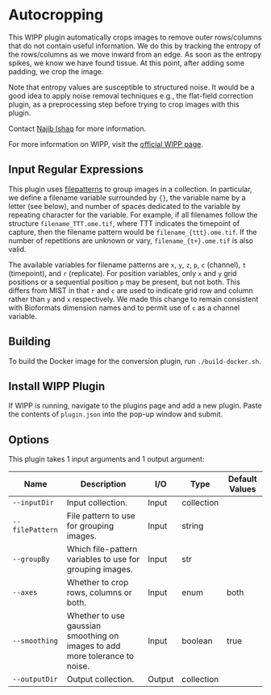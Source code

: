 # Autocropping

This WIPP plugin automatically crops images to remove outer rows/columns that do not contain useful information.
We do this by tracking the entropy of the rows/columns as we move inward from an edge.
As soon as the entropy spikes, we know we have found tissue.
At this point, after adding some padding, we crop the image.

Note that entropy values are susceptible to structured noise.
It would be a good idea to apply noise removal techniques e.g., the flat-field correction plugin, as a preprocessing step before trying to crop images with this plugin.

Contact [Najib Ishaq](mailto:najib.ishaq@axle.info) for more information.

For more information on WIPP, visit the [official WIPP page](https://isg.nist.gov/deepzoomweb/software/wipp).

## Input Regular Expressions
This plugin uses [filepatterns](https://filepattern.readthedocs.io/en/latest/Examples.html#what-is-filepattern) to group images in a collection.
In particular, we define a filename variable surrounded by `{}`, the variable name by a letter (see below), and number of spaces dedicated to the variable by repeating character for the variable.
For example, if all filenames follow the structure `filename_TTT.ome.tif`, where TTT indicates the timepoint of capture, then the filename pattern would be `filename_{ttt}.ome.tif`.
If the number of repetitions are unknown or vary, `filename_{t+}.ome.tif` is also valid.

The available variables for filename patterns are `x`, `y`, `z`, `p`, `c` (channel), `t` (timepoint), and `r` (replicate).
For position variables, only `x` and `y` grid positions or a sequential position `p` may be present, but not both.
This differs from MIST in that `r` and `c` are used to indicate grid row and column rather than `y` and `x` respectively.
We made this change to remain consistent with Bioformats dimension names and to permit use of `c` as a channel variable.

## Building

To build the Docker image for the conversion plugin, run `./build-docker.sh`.

## Install WIPP Plugin

If WIPP is running, navigate to the plugins page and add a new plugin.
Paste the contents of `plugin.json` into the pop-up window and submit.

## Options

This plugin takes 1 input arguments and 1 output argument:

| Name          | Description             | I/O    | Type   | Default Values |
|---------------|-------------------------|--------|--------|------|
| `--inputDir` | Input collection. | Input | collection |  |
| `--filePattern` | File pattern to use for grouping images. | Input | string |  |
| `--groupBy` | Which file-pattern variables to use for grouping images. | Input | str |  |
| `--axes` | Whether to crop rows, columns or both. | Input | enum | both |
| `--smoothing` | Whether to use gaussian smoothing on images to add more tolerance to noise. | Input | boolean | true |
| `--outputDir` | Output collection. | Output | collection |  |
